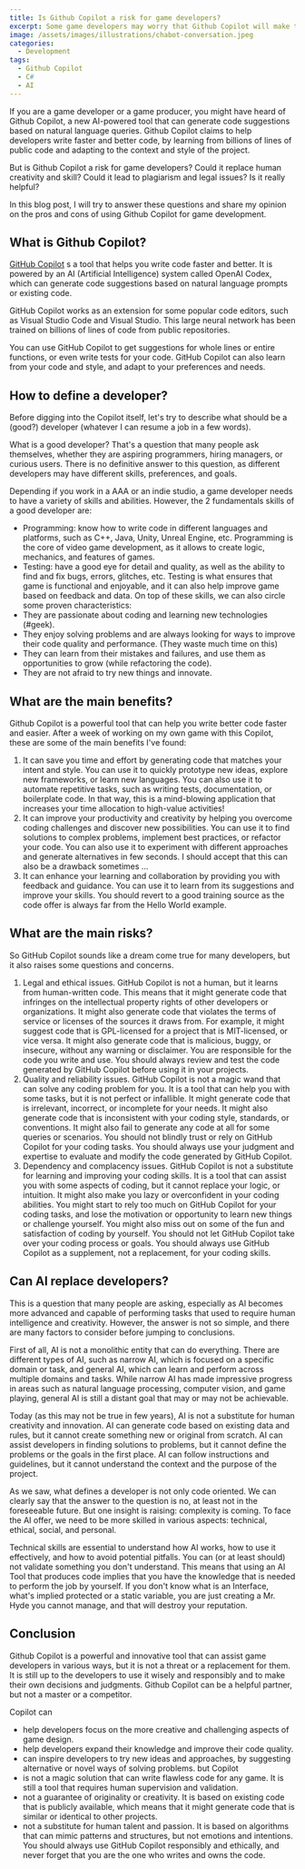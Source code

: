 ```yaml
---
title: Is Github Copilot a risk for game developers?
excerpt: Some game developers may worry that Github Copilot will make their work less valuable or creative, so it's a good time to try and learn what Github Copilot can offer.
image: /assets/images/illustrations/chabot-conversation.jpeg
categories:
  - Development
tags:
  - Github Copilot
  - C#
  - AI
---
```


If you are a game developer or a game producer, you might have heard of Github Copilot, a new AI-powered tool that can generate code suggestions based on natural language queries. Github Copilot claims to help developers write faster and better code, by learning from billions of lines of public code and adapting to the context and style of the project.

But is Github Copilot a risk for game developers? Could it replace human creativity and skill? Could it lead to plagiarism and legal issues? Is it really helpful?

In this blog post, I will try to answer these questions and share my opinion on the pros and cons of using Github Copilot for game development.

## What is Github Copilot?
[GitHub Copilot](https://github.com/features/copilot) s a tool that helps you write code faster and better. It is powered by an AI (Artificial Intelligence) system called OpenAI Codex, which can generate code suggestions based on natural language prompts or existing code. 

GitHub Copilot works as an extension for some popular code editors, such as Visual Studio Code and Visual Studio. This large neural network has been trained on billions of lines of code from public repositories.

You can use GitHub Copilot to get suggestions for whole lines or entire functions, or even write tests for your code. GitHub Copilot can also learn from your code and style, and adapt to your preferences and needs. 

## How to define a developer?
Before digging into the Copilot itself, let's try to describe what should be a (good?) developer (whatever I can resume a job in a few words).

What is a good developer? That's a question that many people ask themselves, whether they are aspiring programmers, hiring managers, or curious users. There is no definitive answer to this question, as different developers may have different skills, preferences, and goals. 

Depending if you work in a AAA or an indie studio, a game developer needs to have a variety of skills and abilities. However, the 2 fundamentals skills of a good developer are:
- Programming: know how to write code in different languages and platforms, such as C++, Java, Unity, Unreal Engine, etc. Programming is the core of video game development, as it allows to create logic, mechanics, and features of games.
- Testing: have a good eye for detail and quality, as well as the ability to find and fix bugs, errors, glitches, etc. Testing is what ensures that game is functional and enjoyable, and it can also help improve game based on feedback and data.
On top of these skills, we can also circle some proven characteristics:
- They are passionate about coding and learning new technologies (#geek).
- They enjoy solving problems and are always looking for ways to improve their code quality and performance. (They waste much time on this)
- They can learn from their mistakes and failures, and use them as opportunities to grow (while refactoring the code).
- They are not afraid to try new things and innovate.

## What are the main benefits?
Github Copilot is a powerful tool that can help you write better code faster and easier. After a week of working on my own game with this Copilot, these are some of the main benefits I've found:
1. It can save you time and effort by generating code that matches your intent and style. You can use it to quickly prototype new ideas, explore new frameworks, or learn new languages. You can also use it to automate repetitive tasks, such as writing tests, documentation, or boilerplate code. In that way, this is a mind-blowing application that increases your time allocation to high-value activities!
2. It can improve your productivity and creativity by helping you overcome coding challenges and discover new possibilities. You can use it to find solutions to complex problems, implement best practices, or refactor your code. You can also use it to experiment with different approaches and generate alternatives in few seconds. I should accept that this can also be a drawback sometimes ...
3. It can enhance your learning and collaboration by providing you with feedback and guidance. You can use it to learn from its suggestions and improve your skills. You should revert to a good training source as the code offer is always far from the Hello World example.

## What are the main risks?
So GitHub Copilot sounds like a dream come true for many developers, but it also raises some questions and concerns.
1. Legal and ethical issues. GitHub Copilot is not a human, but it learns from human-written code. This means that it might generate code that infringes on the intellectual property rights of other developers or organizations. It might also generate code that violates the terms of service or licenses of the sources it draws from. For example, it might suggest code that is GPL-licensed for a project that is MIT-licensed, or vice versa. It might also generate code that is malicious, buggy, or insecure, without any warning or disclaimer. You are responsible for the code you write and use. You should always review and test the code generated by GitHub Copilot before using it in your projects.
2. Quality and reliability issues. GitHub Copilot is not a magic wand that can solve any coding problem for you. It is a tool that can help you with some tasks, but it is not perfect or infallible. It might generate code that is irrelevant, incorrect, or incomplete for your needs. It might also generate code that is inconsistent with your coding style, standards, or conventions. It might also fail to generate any code at all for some queries or scenarios. You should not blindly trust or rely on GitHub Copilot for your coding tasks. You should always use your judgment and expertise to evaluate and modify the code generated by GitHub Copilot.
3. Dependency and complacency issues. GitHub Copilot is not a substitute for learning and improving your coding skills. It is a tool that can assist you with some aspects of coding, but it cannot replace your logic, or intuition. It might also make you lazy or overconfident in your coding abilities. You might start to rely too much on GitHub Copilot for your coding tasks, and lose the motivation or opportunity to learn new things or challenge yourself. You might also miss out on some of the fun and satisfaction of coding by yourself. You should not let GitHub Copilot take over your coding process or goals. You should always use GitHub Copilot as a supplement, not a replacement, for your coding skills.

## Can AI replace developers?
This is a question that many people are asking, especially as AI becomes more advanced and capable of performing tasks that used to require human intelligence and creativity. However, the answer is not so simple, and there are many factors to consider before jumping to conclusions.

First of all, AI is not a monolithic entity that can do everything. There are different types of AI, such as narrow AI, which is focused on a specific domain or task, and general AI, which can learn and perform across multiple domains and tasks. While narrow AI has made impressive progress in areas such as natural language processing, computer vision, and game playing, general AI is still a distant goal that may or may not be achievable.

Today (as this may not be true in few years), AI is not a substitute for human creativity and innovation. AI can generate code based on existing data and rules, but it cannot create something new or original from scratch. AI can assist developers in finding solutions to problems, but it cannot define the problems or the goals in the first place. AI can follow instructions and guidelines, but it cannot understand the context and the purpose of the project.

As we saw, what defines a developer is not only code oriented. We can clearly say that the answer to the question is no, at least not in the foreseeable future.
But one insight is raising: complexity is coming. To face the AI offer, we need to be more skilled in various aspects: technical, ethical, social, and personal.

Technical skills are essential to understand how AI works, how to use it effectively, and how to avoid potential pitfalls. You can (or at least should) not validate something you don't understand. This means that using an AI Tool that produces code implies that you have the knowledge that is needed to perform the job by yourself. If you don't know what is an Interface, what's implied protected or a static variable, you are just creating a Mr. Hyde you cannot manage, and that will destroy your reputation.

## Conclusion
Github Copilot is a powerful and innovative tool that can assist game developers in various ways, but it is not a threat or a replacement for them. It is still up to the developers to use it wisely and responsibly and to make their own decisions and judgments. Github Copilot can be a helpful partner, but not a master or a competitor.

Copilot can
- help developers focus on the more creative and challenging aspects of game design.
- help developers expand their knowledge and improve their code quality.
- can inspire developers to try new ideas and approaches, by suggesting alternative or novel ways of solving problems.
but Copilot
- is not a magic solution that can write flawless code for any game. It is still a tool that requires human supervision and validation.
- not a guarantee of originality or creativity. It is based on existing code that is publicly available, which means that it might generate code that is similar or identical to other projects.
- not a substitute for human talent and passion. It is based on algorithms that can mimic patterns and structures, but not emotions and intentions.
You should always use GitHub Copilot responsibly and ethically, and never forget that you are the one who writes and owns the code.